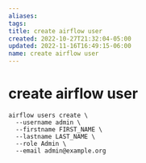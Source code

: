 ```yaml
---
aliases: 
tags: 
title: create airflow user
created: 2022-10-27T21:32:04-05:00
updated: 2022-11-16T16:49:15-06:00
name: create airflow user
---
```

# create airflow user

```shell
airflow users create \
  --username admin \
  --firstname FIRST_NAME \
  --lastname LAST_NAME \
  --role Admin \
  --email admin@example.org
```